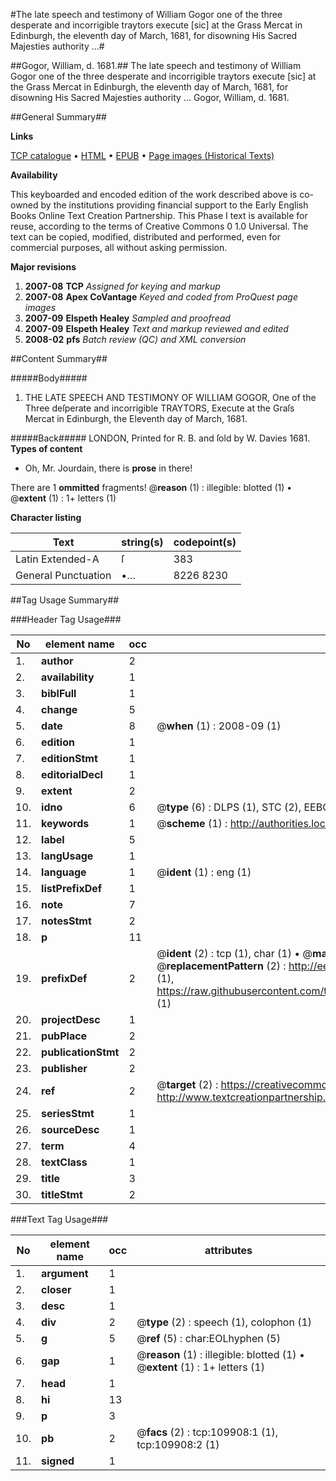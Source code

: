 #The late speech and testimony of William Gogor one of the three desperate and incorrigible traytors execute [sic] at the Grass Mercat in Edinburgh, the eleventh day of March, 1681, for disowning His Sacred Majesties authority ...#

##Gogor, William, d. 1681.##
The late speech and testimony of William Gogor one of the three desperate and incorrigible traytors execute [sic] at the Grass Mercat in Edinburgh, the eleventh day of March, 1681, for disowning His Sacred Majesties authority ...
Gogor, William, d. 1681.

##General Summary##

**Links**

[TCP catalogue](http://www.ota.ox.ac.uk/tcp/)  • 
[HTML](http://tei.it.ox.ac.uk/tcp/Texts-HTML/free/A41/A41367.html)  • 
[EPUB](http://tei.it.ox.ac.uk/tcp/Texts-EPUB/free/A41/A41367.epub) • 
[Page images (Historical Texts)](https://data.historicaltexts.jisc.ac.uk/view?pubId=eebo-26987765e&pageId=eebo-26987765e-109908-1)

**Availability**

This keyboarded and encoded edition of the
	       work described above is co-owned by the institutions
	       providing financial support to the Early English Books
	       Online Text Creation Partnership. This Phase I text is
	       available for reuse, according to the terms of Creative
	       Commons 0 1.0 Universal. The text can be copied,
	       modified, distributed and performed, even for
	       commercial purposes, all without asking permission.

**Major revisions**

1. __2007-08__ __TCP__ *Assigned for keying and markup*
1. __2007-08__ __Apex CoVantage__ *Keyed and coded from ProQuest page images*
1. __2007-09__ __Elspeth Healey__ *Sampled and proofread*
1. __2007-09__ __Elspeth Healey__ *Text and markup reviewed and edited*
1. __2008-02__ __pfs__ *Batch review (QC) and XML conversion*

##Content Summary##

#####Body#####

1. THE LATE SPEECH AND TESTIMONY OF WILLIAM GOGOR, One of the Three deſperate and incorrigible TRAYTORS, Execute at the Graſs Mercat in Edinburgh, the Eleventh day of March, 1681.

#####Back#####
LONDON, Printed for R. B. and ſold by W. Davies 1681.
**Types of content**

  * Oh, Mr. Jourdain, there is **prose** in there!

There are 1 **ommitted** fragments! 
 @__reason__ (1) : illegible: blotted (1)  •  @__extent__ (1) : 1+ letters (1)

**Character listing**


|Text|string(s)|codepoint(s)|
|---|---|---|
|Latin Extended-A|ſ|383|
|General Punctuation|•…|8226 8230|

##Tag Usage Summary##

###Header Tag Usage###

|No|element name|occ|attributes|
|---|---|---|---|
|1.|__author__|2||
|2.|__availability__|1||
|3.|__biblFull__|1||
|4.|__change__|5||
|5.|__date__|8| @__when__ (1) : 2008-09 (1)|
|6.|__edition__|1||
|7.|__editionStmt__|1||
|8.|__editorialDecl__|1||
|9.|__extent__|2||
|10.|__idno__|6| @__type__ (6) : DLPS (1), STC (2), EEBO-CITATION (1), OCLC (1), VID (1)|
|11.|__keywords__|1| @__scheme__ (1) : http://authorities.loc.gov/ (1)|
|12.|__label__|5||
|13.|__langUsage__|1||
|14.|__language__|1| @__ident__ (1) : eng (1)|
|15.|__listPrefixDef__|1||
|16.|__note__|7||
|17.|__notesStmt__|2||
|18.|__p__|11||
|19.|__prefixDef__|2| @__ident__ (2) : tcp (1), char (1)  •  @__matchPattern__ (2) : ([0-9\-]+):([0-9IVX]+) (1), (.+) (1)  •  @__replacementPattern__ (2) : http://eebo.chadwyck.com/downloadtiff?vid=$1&page=$2 (1), https://raw.githubusercontent.com/textcreationpartnership/Texts/master/tcpchars.xml#$1 (1)|
|20.|__projectDesc__|1||
|21.|__pubPlace__|2||
|22.|__publicationStmt__|2||
|23.|__publisher__|2||
|24.|__ref__|2| @__target__ (2) : https://creativecommons.org/publicdomain/zero/1.0/ (1), http://www.textcreationpartnership.org/docs/. (1)|
|25.|__seriesStmt__|1||
|26.|__sourceDesc__|1||
|27.|__term__|4||
|28.|__textClass__|1||
|29.|__title__|3||
|30.|__titleStmt__|2||


###Text Tag Usage###

|No|element name|occ|attributes|
|---|---|---|---|
|1.|__argument__|1||
|2.|__closer__|1||
|3.|__desc__|1||
|4.|__div__|2| @__type__ (2) : speech (1), colophon (1)|
|5.|__g__|5| @__ref__ (5) : char:EOLhyphen (5)|
|6.|__gap__|1| @__reason__ (1) : illegible: blotted (1)  •  @__extent__ (1) : 1+ letters (1)|
|7.|__head__|1||
|8.|__hi__|13||
|9.|__p__|3||
|10.|__pb__|2| @__facs__ (2) : tcp:109908:1 (1), tcp:109908:2 (1)|
|11.|__signed__|1||
